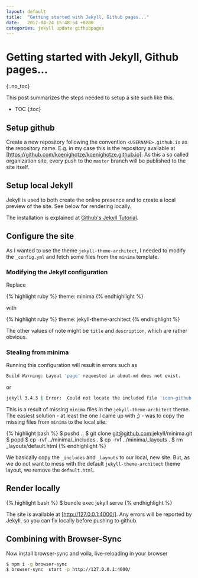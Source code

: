 ```yaml
---
layout: default
title:  "Getting started with Jekyll, Github pages..."
date:   2017-04-24 15:48:54 +0200
categories: jekyll update githubpages
---
```

# Getting started with Jekyll, Github pages...
{:.no_toc}

This post summarizes the steps needed to setup a site such like this.

* TOC
{:toc}

## Setup github

Create a new repository following the convention `<USERNAME>.github.io` as the repository name. E.g.
in my case this is the repository available at [https://github.com/koenighotze/koenighotze.github.io].
As this a so called organization site, every push to the `master` branch will be published to the site itself.

## Setup local Jekyll

Jekyll is used to both create the online presence and to create a local preview of the site.
See below for rendering locally.

The installation is explained at [Github's Jekyll Tutorial](https://help.github.com/articles/setting-up-your-github-pages-site-locally-with-jekyll/).

## Configure the site

As I wanted to use the theme `jekyll-theme-architect`, I needed to modify the `_config.yml` and fetch some files from the `minima` template.

### Modifying the Jekyll configuration

Replace

{% highlight ruby %}
theme: minima
{% endhighlight %}

with

{% highlight ruby %}
theme: jekyll-theme-architect
{% endhighlight %}

The other values of note might be `title` and `description`, which are rather obvious.

### Stealing from minima

Running this configuration will result in errors such as

```bash
Build Warning: Layout 'page' requested in about.md does not exist.
```

or

```bash
jekyll 3.4.3 | Error:  Could not locate the included file 'icon-github.html' in any of ["/Users/dschmitz/dev/koenighotze.github.io/_includes"]. Ensure it exists in one of those directories and, if it is a symlink, does not point outside your site source.
```

This is a result of missing `minima` files in the `jekyll-theme-architect` theme. The easiest solution - at least the one I came up with ;) - was to copy the missing files from `minima` to the local site:

{% highlight bash %}
$ pushd ..
$ git clone git@github.com:jekyll/minima.git
$ popd
$ cp -rvf ../minima/_includes .
$ cp -rvf ../minima/_layouts .
$ rm _layouts/default.html
{% endhighlight %}

We basically copy the `_includes` and `_layouts` to our local, new site. But, as we do not want to mess with the default `jekyll-theme-architect` theme layout, we remove the `default.html`.

## Render locally

{% highlight bash %}
$ bundle exec jekyll serve
{% endhighlight %}

The site is available at [http://127.0.0.1:4000/]. Any errors will be reported by Jekyll, so you can fix locally before pushing to github.

## Combining with Browser-Sync

Now install browser-sync and voila, live-reloading in your browser

```bash
$ npm i -g browser-sync
$ browser-sync  start -p http://127.0.0.1:4000/
```
